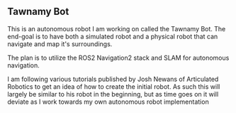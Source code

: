 ## Tawnamy Bot

This is an autonomous robot I am working on called the Tawnamy Bot. The end-goal is to have both a simulated robot and a physical robot that can navigate and map it's surroundings.

The plan is to utilize the ROS2 Navigation2 stack and SLAM for autonomous navigation.

I am following various tutorials published by Josh Newans of Articulated Robotics to get an idea of how to create the initial robot. As such this will largely be similar to his robot in the beginning, but as time goes on it will deviate as I work towards my own autonomous robot implementation